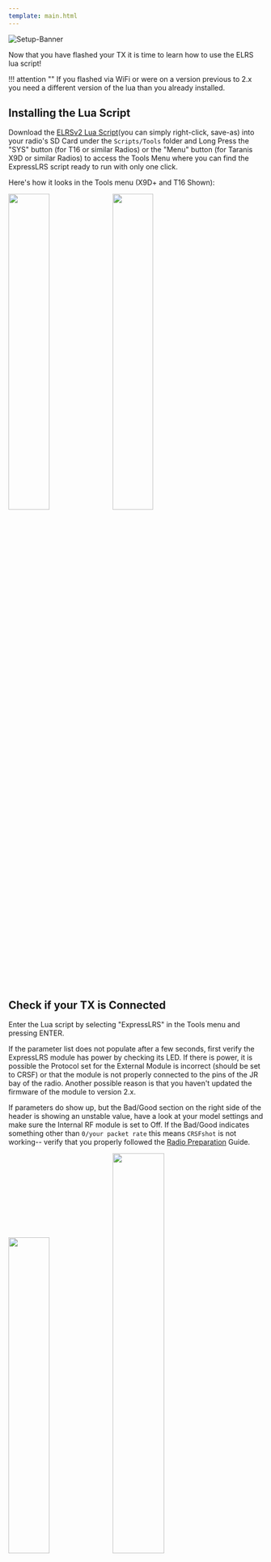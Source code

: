 ```yaml
---
template: main.html
---
```


![Setup-Banner](https://github.com/ExpressLRS/ExpressLRS-Hardware/raw/master/img/quick-start.png)

Now that you have flashed your TX it is time to learn how to use the ELRS lua script!

!!! attention ""
    If you flashed via WiFi or were on a version previous to 2.x you need a different version of the lua than you already installed.

## Installing the Lua Script

Download the [ELRSv2 Lua Script](https://raw.githubusercontent.com/ExpressLRS/ExpressLRS/master/src/lua/elrsV2.lua)(you can simply right-click, save-as) into your radio's SD Card under the `Scripts/Tools` folder and Long Press the "SYS" button (for T16 or similar Radios) or the "Menu" button (for Taranis X9D or similar Radios) to access the Tools Menu where you can find the ExpressLRS script ready to run with only one click.

Here's how it looks in the Tools menu (X9D+ and T16 Shown):

<img src="../../assets/images/lua1.jpg" width ="40%">
<img src="../../assets/images/lua2.jpg" width ="40%">

## Check if your TX is Connected

Enter the Lua script by selecting "ExpressLRS" in the Tools menu and pressing ENTER.

If the parameter list does not populate after a few seconds, first verify the ExpressLRS module has power by checking its LED. If there is power, it is possible the Protocol set for the External Module is incorrect (should be set to CRSF) or that the module is not properly connected to the pins of the JR bay of the radio. Another possible reason is that you haven't updated the firmware of the module to version 2.x.

If parameters do show up, but the Bad/Good section on the right side of the header is showing an unstable value, have a look at your model settings and make sure the Internal RF module is set to Off. If the Bad/Good indicates something other than `0/your packet rate` this means `CRSFshot` is not working-- verify that you properly followed the [Radio Preparation](./../tx-prep) Guide.

<img src="../../assets/images/lua3.jpg" width = "40%">
<img src="../../assets/images/lua/config-bw.png" width = "45%">

The `master   942c40` from the photo above is the git commit hash of the firmware version that the module has. You can reference this hash from [Releases](https://github.com/ExpressLRS/ExpressLRS/releases). On the first photo above, `master` means the module is flashed with the Master branch with the git commit `942c40`. If you're on a Released version or a Release Candidate, this will read something like `2.0` or `2.0-RC1` plus the commit hash of the release.

!!! note ""
    Colors may differ from Handset to Handset, depending on the current theme in use.

## Understanding and Using the Lua Script
Now, we can explore the complexities of the lua script, and how to interpret each of its many sections. ExpressLRS supports multiple configuration profiles, and the configuration profile is selected by setting the "Receiver" property in handset Model Setup -> External Module -> Receiver (number).

<img src="../../assets/images/modelcfg.jpg" width = "60%" />

!!! warning "WARNING"
	Do not change parameters while ARMED. When a parameter is changed, the module goes into Parameter Commit mode, interrupting the normal loop. This could result on a desync on some hardware combination which would result in a FAILSAFE.

### Packet Rate and Telemetry Ratio

These are shown as `Packet Rate` and `Telem Ratio` in the lua script, which allow you to change your performance parameters. 

* `Packet Rate` sets how fast data packets are sent, higher rates send packets more frequently and have lower latency, but have reduced range. The options for Team2.4 are: `50, 150, 250 & 500` Hz and the options for Team900 are `25, 50, 100 & 200` Hz. The number following the rate in parentheses (e.g. -105dBm for 500Hz) is the Sensitivity Limit for the rate, the lowest RSSI where packets will still be received. See [Signal Health](../../info/signal-health) for more information about the sensitivity limit.

!!! warning "WARNING"
	NEVER change the packet rate while flying as this FORCES A DISCONNECT between the TX and RX. 

* `Telem Ratio` sets the telemetry ratio, how much of the packet rate is used to send telemetry. The options, in order of increasing telemetry rate, are: `Off, 1:128, 1:64, 1:32, 1:16, 1:8, 1:4, 1:2`. A Telem Ratio of 1:64 means one out of every 64 packets are used for telemetry data. For information on telemetry setup, see [First Flight: Telemetry](./../pre-1stflight/#telemetry) and [Telemetry Bandwidth](../../info/telem-bandwidth/).

### Switch Mode

The Switch Mode setting controls how channels AUX1-AUX8 are sent to the receiver (the 4 main channels are always 10-bit). The options are `Hybrid & Wide`. **Hybrid** mode is 6x 2/3/6-position + 1x 16-position, and **Wide** is 7x 64 or 128-position. For detail about the differences, see the [Switch Configs](../../software/switch-config/) documentation.

!!! hint "Hot Tip"
	The Switch Mode can only be changed when not connected to a receiver. The top right corner of the lua script will show a `-` if you're not connected.

### Model Match

Model Match is used to prevent accidentally selecting the wrong model in the handset and flying with an unexpected handset or ELRS configuration. Setting this to `On` while a receiver is connected will make that receiver only connect with the current Receiver ID. Setting it to `Off` will allow a connection with any bound receiver (including those using a Bind Phrase). Both sides of the connection must agree on their Model Match setting. For a detailed explanation of how this restricts connections see [Model Match](../../software/model-config-match/#model-match).


### TX Power

<img src="../../assets/images/lua/pwrrm.png" width = "40%"> 
<img src="../../assets/images/lua/power-bw.png" width = "50%"> 

TX Power is a folder, press ENTER to enter the TX Power settings and use RTN/EXIT to exit the folder.

* `Max Power` sets the maxumum power level your TX will transmit at. Selecting a power level higher or lower than your TX supports will revert to the closest supported level. The options are `10, 25, 50, 100, 250, 500, 1000 & 2000` mW. If Dynamic Power is set to `Off` this is the power level your TX always uses. 

* `Dynamic` enables the Dynamic Power feature. `Off` means that the TX will transmit at Max Power at all times. `On` means the TX will dynamically _lower_ power to save energy when maximum power is not needed. The options `AUX9, AUX10, AUX11, AUX12` indicate that the TX can be changed from max power to dynamic power by changing the position of a switch. where switch HIGH (>1500us) = dynamic power, switch LOW (<1500us) = max power. For more information, [Dynamic Transmit Power](../../software/dynamic-transmit-power) provides a deeper dive on the algorithm and usage.

* `Fan Thresh` sets the power level the Fan in your module should activate. Note that not all modules have a Fan header that benefits from the setting. If this is set to 100mW, then the fan should spin up if you set `Max Power` to 100mW with `Dynamic` set to OFF. Default fan threshold is 250mW.

### VTX Administrator

<img src="../../assets/images/lua/vtxrm.png" width = "40%">
<img src="../../assets/images/lua/vtx-bw.png" width = "50%">

VTX Administrator allows you to change your VTX settings directly from your radio, and have those VTX settings be applied to any receiver you connect to. The VTX settings are sent every time a new connection is acquired, or when `[Send VTX]` is pressed. **VTX Administrator will only send data when disarmed**

* `Band` sets the VTX band, the options are `Off, A, B, E, F, R & L`, the standard analog FPV bands. `Off` means that VTX Administrator will not adjust any VTX settings.

* `Channel` sets the VTX channel, the options are `1, 2, 3, 4, 5, 6, 7 & 8` which are the standard channels in the above bands.

* `Pwr Lvl` sets the VTX power by index, the options are `-, 1, 2, 3, 4, 5, 6, 7, & 8` which are the power levels that your VTX can do. Refer to your VTX table settings on the flight controller for the exact power levels. For example a VTX may have 1 = 25mW, 2 = 100mwW, 3 = 200mW, 4 = 500mW.

* `Pitmode` the options are `On & Off` which allow you to quickly switch into or out of pitmode

* Finally pressing the `[Send VTX]` button sends the configured settings to the receiver and on to the VTX. These settings are also sent every time a connection is established.

### WiFi Connectivity

<img src="../../assets/images/lua/wifirm.png" width = "40%">
<img src="../../assets/images/lua/wifi-bw.png" width = "50%">

This section contains all the WiFi-related functions.

* `Enable WiFi` will activate Tx module WiFi mode for updating via WiFi (if the Tx Module has WiFi Capabilities). Visit [this page](../../software/updating/wifi-updating) for instructions on how the updating process works.

* `Enable Rx WiFi` will put the bound and connected receiver into WiFi mode to facilitate updating via WiFi (if the receiver has WiFi capabilities).

* `Enable Backpack WiFi` will put the Tx Backpack into WiFi mode (available only to TX modules with backpacks connected and updated to the new [Backpack](https://github.com/ExpressLRS/Backpack) firmwares).

* `Enable VRx WiFi` will put the VRx [Backpack](https://github.com/ExpressLRS/Backpack) that is bound and connected to the onboard TX Backpack into WiFi mode to facilitate updating via WiFi.

### Bind
<img src="../../assets/images/lua/bindrm.jpg" width = "35%">
<img src="../../assets/images/lua/bind-bw.png" width = "40%">

Pressing the `[Bind]` button activates binding mode for traditional binding. This does nothing for users who have configured a bind phrase and is not needed. For more information check out this page on [binding](./../binding).

### BLE Joystick (ESP32 TXes Only)
<img src="../../assets/images/lua/blerm.jpg" width = "35%">
<img src="../../assets/images/lua/blejoystick-bw.png" width = "40%">

Pressing the `[BLE Joystick]` selection activates BluetoothLE Joystick mode which allows connection to simulators through the bluetooth of your computer. Reboot or change models to exit this mode.